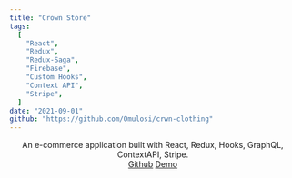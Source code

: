 ```yaml
---
title: "Crown Store"
tags:
  [
    "React",
    "Redux",
    "Redux-Saga",
    "Firebase",
    "Custom Hooks",
    "Context API",
    "Stripe",
  ]
date: "2021-09-01"
github: "https://github.com/Omulosi/crwn-clothing"
---
```


<div style="text-align:center">
An e-commerce application built with React, Redux, Hooks, GraphQL, ContextAPI, Stripe.

<br />
<a href="https://github.com/Omulosi/crwn-clothing" target="_blank">Github</a>
<a href="https://la-elegant-shop.herokuapp.com/" target="_blank">Demo</a>

</div>
